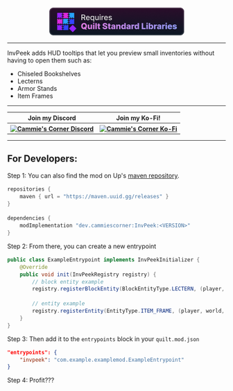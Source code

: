 <p align="center">
    <a href="https://modrinth.com/mod/qsl"><img src="https://raw.githubusercontent.com/intergrav/devins-badges/v3/assets/cozy/requires/quilt-standard-libraries_64h.png" width="311" height="64" title="Quilt Standard Libraries" alt="Quilt Standard Libraries"></a>
</p>

---

InvPeek adds HUD tooltips that let you preview small inventories without having to open them such as:
- Chiseled Bookshelves
- Lecterns
- Armor Stands
- Item Frames

---

<table align="center">
    <tr>
        <th><b>Join my Discord</b></th>
        <th><b>Join my Ko-Fi!</b></th>
    </tr>
    <tr>
        <th><a href="https://discord.gg/f5dFYWX"><img src="https://cammiescorner.dev/images/extras/discord.png" width="150" height="150" title="Cammie's Corner Discord" alt="Cammie's Corner Discord"></a></th>
        <th><a href="https://www.ko-fi.com/camellias_"><img src="https://cammiescorner.dev/images/extras/kofi.png" width="150" height="150" title="Cammie's Corner Ko-Fi" alt="Cammie's Corner Ko-Fi"></a></th>
    </tr>
</table>

---

## For Developers:

Step 1: You can also find the mod on Up's [maven repository](https://maven.uuid.gg/#/releases).

```gradle
repositories {
	maven { url = "https://maven.uuid.gg/releases" }
}

dependencies {
	modImplementation "dev.cammiescorner:InvPeek:<VERSION>"
}
```

Step 2: From there, you can create a new entrypoint
```java
public class ExampleEntrypoint implements InvPeekInitializer {
	@Override
	public void init(InvPeekRegistry registry) {
		// block entity example
		registry.registerBlockEntity(BlockEntityType.LECTERN, (player, world, hitResult, blockState, lectern) -> lectern.getBook());
		
		// entity example
		registry.registerEntity(EntityType.ITEM_FRAME, (player, world, hitResult, itemFrame) -> itemFrame.getHeldItemStack());
	}
}
```

Step 3: Then add it to the `entrypoints` block in your `quilt.mod.json`
```json
"entrypoints": {
	"invpeek": "com.example.examplemod.ExampleEntrypoint"
}
```

Step 4: Profit???
